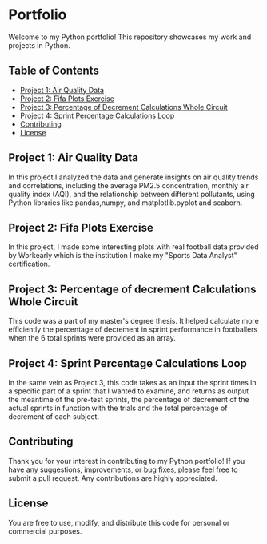 # Portfolio

Welcome to my Python portfolio! This repository showcases my work and projects in Python.

## Table of Contents

- [Project 1: Air Quality Data](#project-1-air-quality-data)
- [Project 2: Fifa Plots Exercise](#project-2-Fifa-Plots-Exercise)
- [Project 3: Percentage of Decrement Calculations Whole Circuit](#project-3-Percentage-of-Decrement-Calculations-Whole-Circuit)
- [Project 4: Sprint Percentage Calculations Loop](#project-4-Sprint-Percentage-Calculations-Loop)
- [Contributing](#contributing)
- [License](#license)

## Project 1:  Air Quality Data

In this project I analyzed the data and generate insights on air quality trends and correlations, including the average PM2.5 concentration, monthly air quality index (AQI), and the relationship between different pollutants, using Python libraries like pandas,numpy, and matplotlib.pyplot and seaborn.

## Project 2:  Fifa Plots Exercise

In this project, I made some interesting plots with real football data provided by Workearly which is the institution I make my "Sports Data Analyst" certification. 

## Project 3:  Percentage of decrement Calculations Whole Circuit

This code was a part of my master's degree thesis. It helped calculate more efficiently the percentage of decrement in sprint performance in footballers when the 6 total sprints were provided as an array. 

## Project 4: Sprint Percentage Calculations Loop

In the same vein as Project 3, this code takes as an input the sprint times in a specific part of a sprint that I wanted to examine, and returns as output the meantime of the pre-test sprints, the percentage of decrement of the actual sprints in function with the trials and the total percentage of decrement of each subject.

## Contributing

Thank you for your interest in contributing to my Python portfolio! If you have any suggestions, improvements, or bug fixes, please feel free to submit a pull request. Any contributions are highly appreciated.

## License

You are free to use, modify, and distribute this code for personal or commercial purposes.
